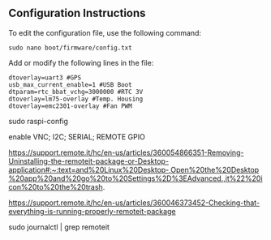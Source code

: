 ## Configuration Instructions

To edit the configuration file, use the following command:
```
sudo nano boot/firmware/config.txt
```
Add or modify the following lines in the file:
```
dtoverlay=uart3 #GPS
usb_max_current_enable=1 #USB Boot
dtparam=rtc_bbat_vchg=3000000 #RTC 3V
dtoverlay=lm75-overlay #Temp. Housing
dtoverlay=emc2301-overlay #Fan PWM
```

sudo raspi-config 

enable VNC; I2C; SERIAL; REMOTE GPIO

https://support.remote.it/hc/en-us/articles/360054866351-Removing-Uninstalling-the-remoteit-package-or-Desktop-application#:~:text=and%20Linux%20Desktop-,Open%20the%20Desktop%20app%20and%20go%20to%20Settings%2D%3EAdvanced.,it%22%20icon%20to%20the%20trash.

https://support.remote.it/hc/en-us/articles/360046373452-Checking-that-everything-is-running-properly-remoteit-package


sudo journalctl | grep remoteit
